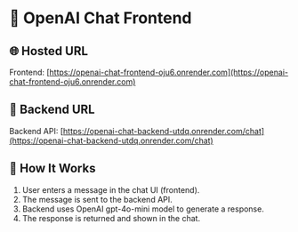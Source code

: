 # 🧠 OpenAI Chat Frontend

## 🌐 Hosted URL
Frontend: [https://openai-chat-frontend-oju6.onrender.com](https://openai-chat-frontend-oju6.onrender.com)

## 🔗 Backend URL
Backend API: [https://openai-chat-backend-utdq.onrender.com/chat](https://openai-chat-backend-utdq.onrender.com/chat)

## 📌 How It Works

1. User enters a message in the chat UI (frontend).
2. The message is sent to the backend API.
3. Backend uses OpenAI gpt-4o-mini model to generate a response.
4. The response is returned and shown in the chat.
